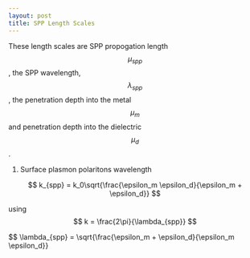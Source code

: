 ```yaml
---
layout: post
title: SPP Length Scales
---
```


  <!-- MathJax Script -->
  <script type="text/javascript" async
    src="https://cdn.jsdelivr.net/npm/mathjax@3/es5/tex-mml-chtml.js">
  </script>

 These length scales are SPP propogation length $$\mu_{spp}$$ , the SPP wavelength, $$\lambda_{spp}$$ , the penetration depth into the metal $$\mu_m$$ and penetration depth into the dielectric $$\mu_d$$.


1. Surface plasmon polaritons wavelength

$$
k_{spp} = k_0\sqrt{\frac{\epsilon_m \epsilon_d}{\epsilon_m + \epsilon_d}}
$$

using $$ k = \frac{2\pi}{\lambda_{spp}} $$

$$
\lambda_{spp} = \sqrt{\frac{\epsilon_m + \epsilon_d}{\epsilon_m \epsilon_d}}